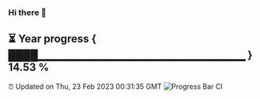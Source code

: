 ### Hi there 👋
⏳ Year progress { ████▁▁▁▁▁▁▁▁▁▁▁▁▁▁▁▁▁▁▁▁▁▁▁▁▁▁ } 14.53 %
---
⏰ Updated on Thu, 23 Feb 2023 00:31:35 GMT
![Progress Bar CI](https://github.com/Moyi321/Moyi321/workflows/Progress%20Bar%20CI/badge.svg)

